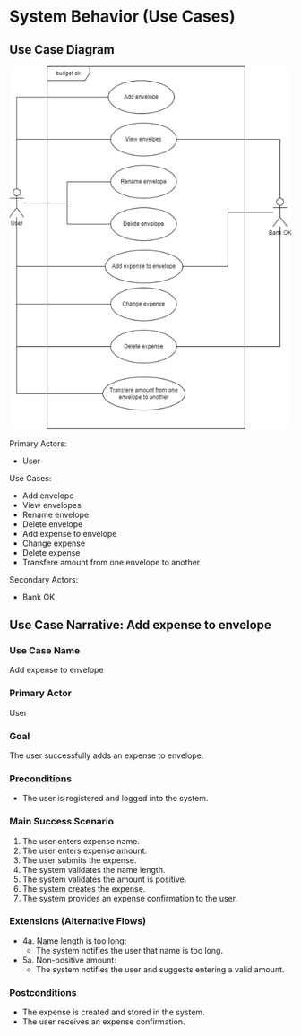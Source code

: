 # System Behavior (Use Cases)

## Use Case Diagram

![Use Case Diagram](images/use-case-diagram.png)

Primary Actors:
- User

Use Cases:
- Add envelope
- View envelopes
- Rename envelope
- Delete envelope
- Add expense to envelope
- Change expense
- Delete expense
- Transfere amount from one envelope to another

Secondary Actors:
- Bank OK

## Use Case Narrative: Add expense to envelope

### Use Case Name
Add expense to envelope

### Primary Actor
User

### Goal
The user successfully adds an expense to envelope.

### Preconditions
- The user is registered and logged into the system.

### Main Success Scenario
1. The user enters expense name.
2. The user enters expense amount.
3. The user submits the expense.
4. The system validates the name length.
5. The system validates the amount is positive.
6. The system creates the expense.
7. The system provides an expense confirmation to the user.

### Extensions (Alternative Flows)
- 4a. Name length is too long:
    - The system notifies the user that name is too long.
- 5a. Non-positive amount:
    - The system notifies the user and suggests entering a valid amount.

### Postconditions
- The expense is created and stored in the system.
- The user receives an expense confirmation.
